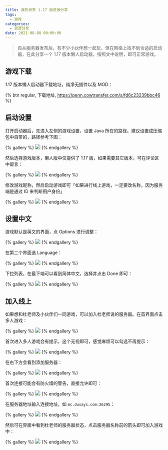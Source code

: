 ```yaml
---
title: 我的世界 1.17 版资源分享
tags:
  - 游戏
categories:
  - 资源分享
date: 2021-08-08 00:00:00
---
```


> 自从服务器发布后，有不少小伙伴想一起玩，但在网络上找不到合适的启动器，在此分享一个 1.17 版本懒人启动器，按照文中说明，即可正常游戏。

<!-- more -->

## 游戏下载

1.17 版本懒人启动器下载地址，纯净无插件以及 MOD：

{% btn regular, 下载地址, https://penn.cowtransfer.com/s/fd6c23239bbc46 %}

## 启动设置

打开启动器后，先进入左侧的游戏设置，设置 Java 所在的路径。建议设置成压缩包中自带的，路径参考下图：

{% gallery %}
![](https://cdn.dusays.com/2021/08/370-1.jpg)
{% endgallery %}

然后选择游戏版本，懒人版中仅提供了 1.17 版，如果需要其它版本，可在评论区中留言：

{% gallery %}
![](https://cdn.dusays.com/2021/08/370-2.jpg)
{% endgallery %}

修改游戏昵称，然后启动游戏即可「如果进行线上游戏，一定要改名称，因为服务端是通过 ID 来判断用户身份」

{% gallery %}
![](https://cdn.dusays.com/2021/08/370-3.jpg)
{% endgallery %}

## 设置中文

游戏默认是英文的界面，点 Options 进行调整：

{% gallery %}
![](https://cdn.dusays.com/2021/08/370-4.jpg)
{% endgallery %}

在第二个界面选 Language：

{% gallery %}
![](https://cdn.dusays.com/2021/08/370-5.jpg)
{% endgallery %}

下拉列表，在最下端可以看到简体中文，选择并点击 Done 即可：

{% gallery %}
![](https://cdn.dusays.com/2021/08/370-6.jpg)
{% endgallery %}


## 加入线上

如果想和杜老师及小伙伴们一同游戏，可以加入杜老师说的服务器。在首界面点击多人游戏：

{% gallery %}
![](https://cdn.dusays.com/2021/08/370-7.jpg)
{% endgallery %}

首次进入多人游戏会有提示，这个无视即可，感觉麻烦可以勾选不再提示：

{% gallery %}
![](https://cdn.dusays.com/2021/08/370-8.jpg)
{% endgallery %}

在右下方会看到添加服务器：

{% gallery %}
![](https://cdn.dusays.com/2021/08/370-9.jpg)
{% endgallery %}

首次连接可能会有防火墙的警告，直接允许即可：

{% gallery %}
![](https://cdn.dusays.com/2021/08/370-10.jpg)
{% endgallery %}

在服务器地址输入连接地址，如 `mc.dusays.com:26295`：

{% gallery %}
![](https://cdn.dusays.com/2021/08/370-11.jpg)
{% endgallery %}

然后可在界面中看到杜老师的服务器状态，点击服务器名称前的箭头即可加入游戏中：

{% gallery %}
![](https://cdn.dusays.com/2021/08/370-12.jpg)
{% endgallery %}
